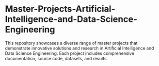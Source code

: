 # Master-Projects-Artificial-Intelligence-and-Data-Science-Engineering
This repository showcases a diverse range of master projects that demonstrate innovative solutions and research in Artificial Intelligence and Data Science Engineering. Each project includes comprehensive documentation, source code, datasets, and results. 
